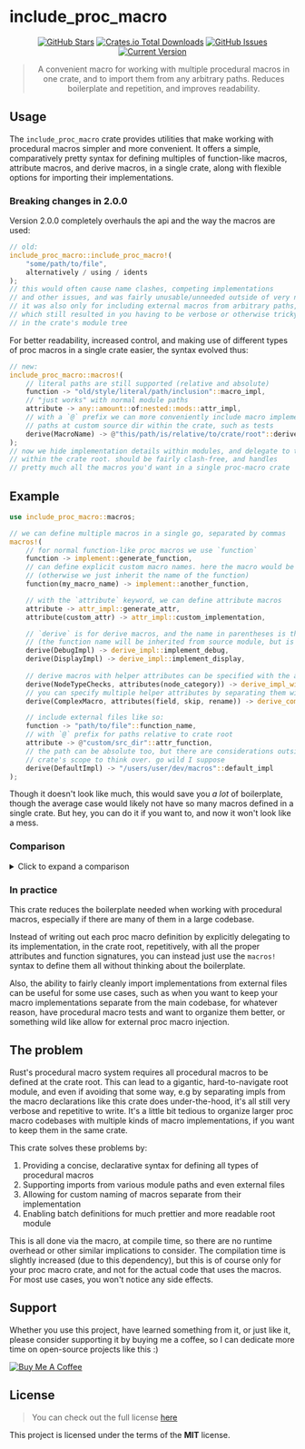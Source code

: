 include_proc_macro
============

<div style="text-align: center;">

[![GitHub Stars](https://img.shields.io/github/stars/orgrinrt/include_proc_macro.svg)](https://github.com/orgrinrt/include_proc_macro/stargazers)
[![Crates.io Total Downloads](https://img.shields.io/crates/d/include_proc_macro)](https://crates.io/crates/include_proc_macro)
[![GitHub Issues](https://img.shields.io/github/issues/orgrinrt/include_proc_macro.svg)](https://github.com/orgrinrt/include_proc_macro/issues)
[![Current Version](https://img.shields.io/badge/version-2.0.4-blue.svg)](https://github.com/orgrinrt/include_proc_macro)

> A convenient macro for working with multiple procedural macros in one crate, and to import them from any arbitrary paths. Reduces boilerplate and repetition, and improves readability.

</div>

## Usage

The
`include_proc_macro` crate provides utilities that make working with procedural macros simpler and more convenient. It offers a simple, comparatively pretty syntax for defining multiples of function-like macros, attribute macros, and derive macros, in a single crate, along with flexible options for importing their implementations.

### Breaking changes in 2.0.0

Version 2.0.0 completely overhauls the api and the way the macros are used:

```rust
// old:
include_proc_macro::include_proc_macro!(
    "some/path/to/file",
    alternatively / using / idents
);
// this would often cause name clashes, competing implementations
// and other issues, and was fairly unusable/unneeded outside of very niche applications.
// it was also only for including external macros from arbitrary paths,
// which still resulted in you having to be verbose or otherwise tricky with other macros
// in the crate's module tree
```

For better readability, increased control, and making use of different types of proc macros in a single crate easier, the syntax evolved thus:

```rust
// new:
include_proc_macro::macros!(
    // literal paths are still supported (relative and absolute)
    function -> "old/style/literal/path/inclusion"::macro_impl,
    // "just works" with normal module paths
    attribute -> any::amount::of:nested::mods::attr_impl,
    // with a `@` prefix we can more conveniently include macro implementations from 
    // paths at custom source dir within the crate, such as tests
    derive(MacroName) -> @"this/path/is/relative/to/crate/root"::derive_impl 
);
// now we hide implementation details within modules, and delegate to them
// within the crate root. should be fairly clash-free, and handles
// pretty much all the macros you'd want in a single proc-macro crate
```

## Example

```rust
use include_proc_macro::macros;

// we can define multiple macros in a single go, separated by commas
macros!(
    // for normal function-like proc macros we use `function`
    function -> implement::generate_function,
    // can define explicit custom macro names. here the macro would be `my_macro_name`
    // (otherwise we just inherit the name of the function)
    function(my_macro_name) -> implement::another_function,

    // with the `attribute` keyword, we can define attribute macros
    attribute -> attr_impl::generate_attr,
    attribute(custom_attr) -> attr_impl::custom_implementation,

    // `derive` is for derive macros, and the name in parentheses is the actual derive name
    // (the function name will be inherited from source module, but is seldom needed)
    derive(DebugImpl) -> derive_impl::implement_debug,
    derive(DisplayImpl) -> derive_impl::implement_display,
    
    // derive macros with helper attributes can be specified with the attributes() syntax
    derive(NodeTypeChecks, attributes(node_category)) -> derive_impl_with_attrs::impl_with_attributes,
    // you can specify multiple helper attributes by separating them with commas
    derive(ComplexMacro, attributes(field, skip, rename)) -> derive_complex::implementation,

    // include external files like so:
    function -> "path/to/file"::function_name,
    // with `@` prefix for paths relative to crate root
    attribute -> @"custom/src_dir"::attr_function,
    // the path can be absolute too, but there are considerations outside of this
    // crate's scope to think over. go wild I suppose
    derive(DefaultImpl) -> "/users/user/dev/macros"::default_impl
);
```

Though it doesn't look like much, this would save you *a
lot* of boilerplate, though the average case would likely not have so many macros defined in a single crate. But hey, you can do it if you want to, and now it won't look like a mess.

### Comparison

<details>
<summary>Click to expand a comparison</summary>

This is short and sweet bit is what we can have, if we use this crate:

```rust
macros!(
    function -> foo::bar,
    attribute(generate_documentation) -> attr_impl::gen_doc,
    derive(DefaultImpl) -> derive_impl::impl_default,
    derive(NodeTypeChecks, attributes(node_category)) -> derive_impl_with_attrs::impl_with_attributes,
    derive(Validate, attributes(required, length, range)) -> derive_multiple_attrs::generate_validation
    function(fizz) -> foo::fizzbuzz,
    function(greet) -> "hello.rs"::hello,
    attribute(derive_debug) -> @"test/inner.rs"::attr_derive_debug,
    derive(DisplayImpl) -> @"test/subdir/subdir.rs"::generate_display_impl,
);
```

Otherwise it could look something like this:

```rust
mod foo;
mod attr_impl;
mod derive_impl;
mod derive_impl_with_attrs;
mod derive_multiple_attrs;

#[proc_macro]
pub fn bar(input: proc_macro::TokenStream) -> proc_macro::TokenStream {
    foo::bar(input)
}
#[proc_macro_attribute]
pub fn generate_documentation(attr: proc_macro::TokenStream, item: proc_macro::TokenStream) -> proc_macro::TokenStream {
    attr_impl::gen_doc(attr, item)
}
#[proc_macro_derive(DefaultImpl)]
pub fn impl_default(input: proc_macro::TokenStream) -> proc_macro::TokenStream {
    derive_impl::impl_default(input)
}
#[proc_macro_derive(NodeTypeChecks, attributes(node_category))]
pub fn impl_with_attributes(input: proc_macro::TokenStream) -> proc_macro::TokenStream {
    derive_impl_with_attrs::impl_with_attributes(input)
}
#[proc_macro_derive(Validate, attributes(required, length, range))]
pub fn generate_validation(input: proc_macro::TokenStream) -> proc_macro::TokenStream {
    derive_multiple_attrs::generate_validation(input)
}
#[proc_macro]
pub fn fizz(input: proc_macro::TokenStream) -> proc_macro::TokenStream {
    foo::fizzbuzz(input)
}
#[proc_macro]
pub fn greet(input: proc_macro::TokenStream) -> proc_macro::TokenStream {
    #[path = "hello.rs"]
    mod __inner;
    __inner::greet(input)
}
#[proc_macro_attribute]
pub fn derive_debug(attr: proc_macro::TokenStream, item: proc_macro::TokenStream) -> proc_macro::TokenStream {
    mod __inner {
        include!(concat!(env!("CARGO_MANIFEST_DIR"), "test/inner.rs"));
    }
    __inner::derive_debug(input)
}
#[allow(non_snake_case)]
#[proc_macro_derive(DisplayImpl)]
pub fn DisplayImpl(input: proc_macro::TokenStream) -> proc_macro::TokenStream {
    mod __inner {
        include!(concat!(env!("CARGO_MANIFEST_DIR"), "test/subdir/subdir.rs"));
    }
    __inner::generate_display_impl(input)
}
```

</details>

### In practice

This crate reduces the boilerplate needed when working with procedural macros, especially if there are many of them in a large codebase.

Instead of writing out each proc macro definition by explicitly delegating to its implementation, in the crate root, repetitively, with all the proper attributes and function signatures, you can instead just use the
`macros!` syntax to define them all without thinking about the boilerplate.

Also, the ability to fairly cleanly import implementations from external files can be useful for some use cases, such as when you want to keep your macro implementations separate from the main codebase, for whatever reason, have procedural macro tests and want to organize them better, or something wild like allow for external proc macro injection.

## The problem

Rust's procedural macro system requires all procedural macros to be defined at the crate root. This can lead to a gigantic, hard-to-navigate root module, and even if avoiding that some way, e.g by separating impls from the macro declarations like this crate does under-the-hood, it's all still very verbose and repetitive to write. It's a little bit tedious to organize larger proc macro codebases with multiple kinds of macro implementations, if you want to keep them in the same crate.

This crate solves these problems by:

1. Providing a concise, declarative syntax for defining all types of procedural macros
2. Supporting imports from various module paths and even external files
3. Allowing for custom naming of macros separate from their implementation
4. Enabling batch definitions for much prettier and more readable root module

This is all done via the macro, at compile time, so there are no runtime overhead or other similar implications to consider. The compilation time is slightly increased (due to this dependency), but this is of course only for your proc macro crate, and not for the actual code that uses the macros. For most use cases, you won't notice any side effects.

## Support

Whether you use this project, have learned something from it, or just like it, please consider supporting it by buying me a coffee, so I can dedicate more time on open-source projects like this :)

<a href="https://buymeacoffee.com/orgrinrt" target="_blank"><img src="https://www.buymeacoffee.com/assets/img/custom_images/orange_img.png" alt="Buy Me A Coffee" style="height: auto !important;width: auto !important;" ></a>

## License

> You can check out the full license [here](https://github.com/orgrinrt/include_proc_macro/blob/master/LICENSE)

This project is licensed under the terms of the **MIT** license.
